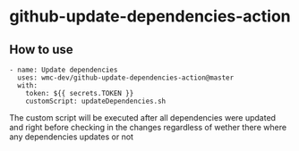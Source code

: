 # github-update-dependencies-action
## How to use
````
- name: Update dependencies
  uses: wmc-dev/github-update-dependencies-action@master
  with:
    token: ${{ secrets.TOKEN }}
    customScript: updateDependencies.sh
````

The custom script will be executed after all dependencies were updated and right before checking in the changes regardless of wether there where any dependencies updates or not